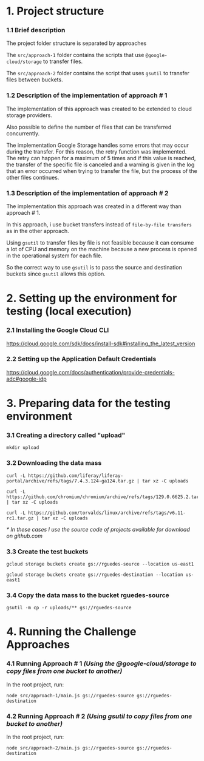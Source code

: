 
# 1. Project structure

### 1.1 Brief description
The project folder structure is separated by approaches

The `src/approach-1` folder contains the scripts that use `@google-cloud/storage` to transfer files.

The `src/approach-2` folder contains the script that uses `gsutil` to transfer files between buckets.

### 1.2 Description of the implementation of approach # 1

The implementation of this approach was created to be extended to cloud storage providers.

Also possible to define the number of files that can be transferred concurrently.

The implementation Google Storage handles some errors that may occur during the transfer. For this reason, the retry function was implemented. The retry can happen for a maximum of 5 times and if this value is reached, the transfer of the specific file is canceled and a warning is given in the log that an error occurred when trying to transfer the file, but the process of the other files continues.


### 1.3 Description of the implementation of approach # 2

The implementation this approach was created in a different way than approach # 1.

In this approach, i use bucket transfers instead of `file-by-file transfers` as in the other approach.

Using `gsutil` to transfer files by file is not feasible because it can consume a lot of CPU and memory on the machine because a new process is opened in the operational system for each file.

So the correct way to use `gsutil` is to pass the source and destination buckets since `gsutil` allows this option.


# 2. Setting up the environment for testing (local execution)

### 2.1 Installing the Google Cloud CLI
https://cloud.google.com/sdk/docs/install-sdk#installing_the_latest_version

### 2.2 Setting up the Application Default Credentials
https://cloud.google.com/docs/authentication/provide-credentials-adc#google-idp


# 3. Preparing data for the testing environment

### 3.1 Creating a directory called "upload"
```
mkdir upload
```

### 3.2 Downloading the data mass
```
curl -L https://github.com/liferay/liferay-portal/archive/refs/tags/7.4.3.124-ga124.tar.gz | tar xz -C uploads
```
```
curl -L https://github.com/chromium/chromium/archive/refs/tags/129.0.6625.2.tar.gz | tar xz -C uploads
```
```
curl -L https://github.com/torvalds/linux/archive/refs/tags/v6.11-rc1.tar.gz | tar xz -C uploads
```

_* In these cases I use the source code of projects available for download on github.com_

### 3.3 Create the test buckets
```
gcloud storage buckets create gs://rguedes-source --location us-east1
```
```
gcloud storage buckets create gs://rguedes-destination --location us-east1
```

### 3.4 Copy the data mass to the bucket rguedes-source

```
gsutil -m cp -r uploads/** gs://rguedes-source
```

# 4. Running the Challenge Approaches

### 4.1 Running Approach # 1 _(Using the @google-cloud/storage to copy files from one bucket to another)_

In the root project, run:

```
node src/approach-1/main.js gs://rguedes-source gs://rguedes-destination
```

### 4.2 Running Approach # 2 _(Using gsutil to copy files from one bucket to another)_

In the root project, run:

```
node src/approach-2/main.js gs://rguedes-source gs://rguedes-destination
```
